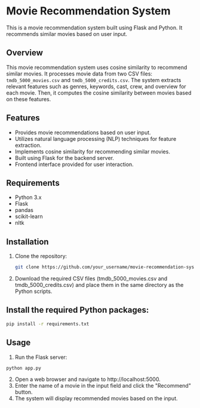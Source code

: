 # Movie Recommendation System

This is a movie recommendation system built using Flask and Python. It recommends similar movies based on user input.

## Overview

This movie recommendation system uses cosine similarity to recommend similar movies. It processes movie data from two CSV files: `tmdb_5000_movies.csv` and `tmdb_5000_credits.csv`. The system extracts relevant features such as genres, keywords, cast, crew, and overview for each movie. Then, it computes the cosine similarity between movies based on these features.

## Features

- Provides movie recommendations based on user input.
- Utilizes natural language processing (NLP) techniques for feature extraction.
- Implements cosine similarity for recommending similar movies.
- Built using Flask for the backend server.
- Frontend interface provided for user interaction.

## Requirements

- Python 3.x
- Flask
- pandas
- scikit-learn
- nltk

## Installation

1. Clone the repository:

   ```bash
   git clone https://github.com/your_username/movie-recommendation-system.git
   ```
2. Download the required CSV files (tmdb_5000_movies.csv and tmdb_5000_credits.csv) and place them in the same directory as the Python scripts.

## Install the required Python packages:
```bash
pip install -r requirements.txt
```
## Usage
1. Run the Flask server:
```bash
python app.py
```
2. Open a web browser and navigate to http://localhost:5000.
3. Enter the name of a movie in the input field and click the "Recommend" button.
4. The system will display recommended movies based on the input.


